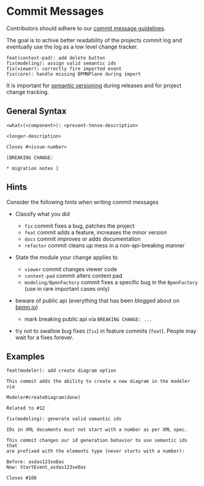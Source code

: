 # Commit Messages

Contributors should adhere to our [commit message guidelines](https://docs.google.com/document/d/1QrDFcIiPjSLDn3EL15IJygNPiHORgU1_OOAqWjiDU5Y/edit?pli=1).

The goal is to achive better readability of the projects commit log and eventually use the log as a low level change tracker.

```plain
feat(context-pad): add delete button
fix(modeling): assign valid semantic ids
fix(viewer): correctly fire imported event
fix(core): handle missing BPMNPlane during import
```

It is important for [semantic versioning](http://semver.org/) during releases and for project change tracking.


## General Syntax

```plain
<what>(<component>): <present-tense-description>

<longer-description>

Closes #<issue-number>

[BREAKING CHANGE:

* migration notes ]
```


## Hints

Consider the following hints when writing commit messages

* Classify what you did

   * `fix` commit fixes a bug, patches the project
   * `feat` commit adds a feature, increases the minor version
   * `docs` commit improves or adds documentation
   * `refactor` commit cleans up mess in a non-api-breaking manner

* State the module your change applies to

   * `viewer` commit changes viewer code
   * `context-pad` commit alters context pad
   * `modeling/BpmnFactory` commit fixes a specific bug in the `BpmnFactory` (use in rare important cases only)

* beware of public api (everything that has been blogged about on [bpmn.io](http://bpmn.io/blog))

  * mark breaking public api via `BREAKING CHANGE: ...`

* try not to swallow bug fixes (`fix`) in feature commits (`feat`). People may wait for a fixes forever.


## Examples

```plain
feat(modeler): add create diagram option

This commit adds the ability to create a new diagram in the modeler via

Modeler#createDiagram(done)

Related to #12
```


```plain
fix(modeling): generate valid semantic ids

IDs in XML documents must not start with a number as per XML spec.

This commit changes our id generation behavior to use semantic ids that
are prefixed with the elements type (never starts with a number):

Before: asdas123se8as
Now: StartEvent_asdas123se8as

Closes #108
```